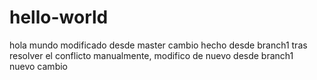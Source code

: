 # hello-world
hola mundo
modificado desde master
cambio hecho desde branch1
tras resolver el conflicto manualmente, modifico de nuevo desde branch1     
nuevo cambio

